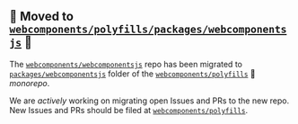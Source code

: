## 🚨 Moved to [`webcomponents/polyfills/packages/webcomponentsjs`][1] 🚨

The [`webcomponents/webcomponentsjs`][2] repo has been migrated to [`packages/webcomponentsjs`][1] folder of the [`webcomponents/polyfills`][3] 🚝  *monorepo*.

We are *actively* working on migrating open Issues and PRs to the new repo. New Issues and PRs should be filed at [`webcomponents/polyfills`][3].

[1]: https://github.com/webcomponents/polyfills/tree/master/packages/webcomponentsjs
[2]: https://github.com/webcomponents/webcomponentsjs
[3]: https://github.com/webcomponents/polyfills
